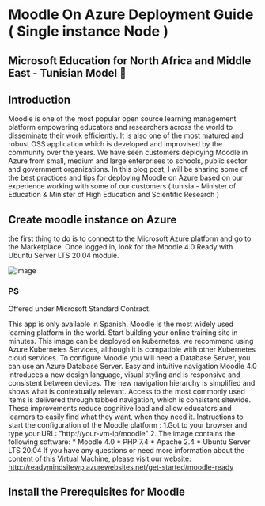 # Moodle On Azure Deployment Guide ( Single instance Node ) 
## Microsoft Education for North Africa and Middle East - Tunisian Model 🚩


## Introduction 

Moodle is one of the most popular open source learning management platform empowering educators and researchers across the world to disseminate their work efficiently. It is also one of the most matured and robust OSS application which is developed and improvised by the community over the years. We have seen customers deploying Moodle in Azure from small, medium and large enterprises to schools, public sector and government organizations. 
In this blog post, I will be sharing some of the best practices and tips for deploying Moodle on Azure based on our experience working with some of our customers ( tunisia - Minister of Education &  Minister of High Education and Scientific Research ) 

## Create moodle instance on Azure 

the first thing to do is to connect to the Microsoft Azure platform and go to the Marketplace. 
Once logged in, look for the Moodle 4.0 Ready with Ubuntu Server LTS 20.04 module.

![image](https://user-images.githubusercontent.com/26825056/200257894-ea153457-631a-4783-afea-b944cdffe3b1.png)

### PS 

Offered under Microsoft Standard Contract.

This app is only available in Spanish. Moodle is the most widely used learning platform in the world. Start building your online training site in minutes. This image can be deployed on kubernetes, we recommend using Azure Kubernetes Services, although it is compatible with other Kubernetes cloud services. To configure Moodle you will need a Database Server, you can use an Azure Database Server. Easy and intuitive navigation Moodle 4.0 introduces a new design language, visual styling and is responsive and consistent between devices. The new navigation hierarchy is simplified and shows what is contextually relevant. Access to the most commonly used items is delivered through tabbed navigation, which is consistent sitewide. These improvements reduce cognitive load and allow educators and learners to easily find what they want, when they need it. Instructions to start the configuration of the Moodle platform : 1.Got to your browser and type your URL: "http://your-vm-ip/moodle" 2. The image contains the following software: * Moodle 4.0 * PHP 7.4 * Apache 2.4 * Ubuntu Server LTS 20.04 If you have any questions or need more information about the content of this Virtual Machine, please visit our website: http://readymindsitewp.azurewebsites.net/get-started/moodle-ready

## Install the Prerequisites for Moodle 



